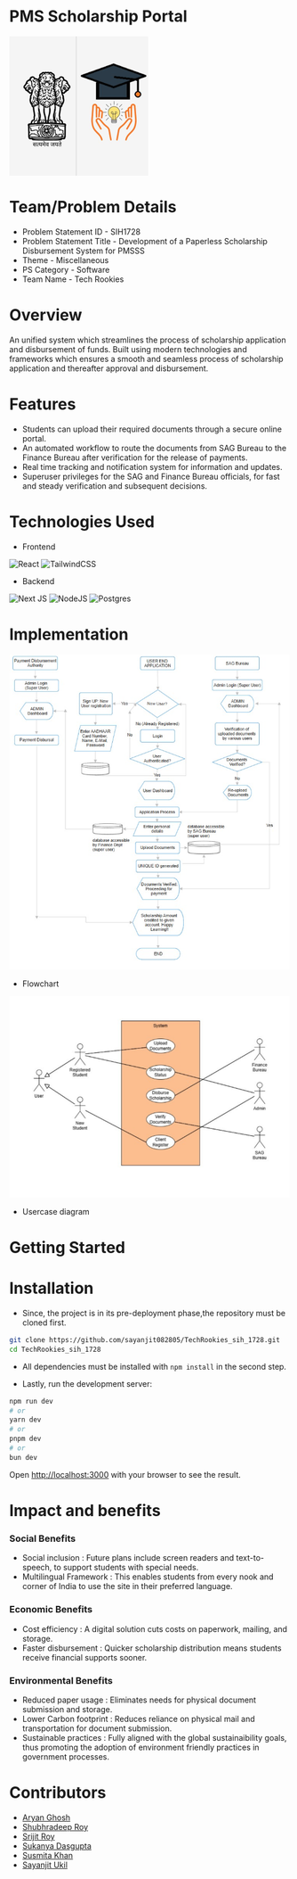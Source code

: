# PMS Scholarship Portal

<img align="center" src="https://raw.githubusercontent.com/sayanjit082805/TechRookies_sih_1728/main/assets/logo.jpeg" height=250px>

# Team/Problem Details 
* Problem Statement ID - SIH1728
* Problem Statement Title - Development of a Paperless Scholarship Disbursement System for PMSSS
* Theme - Miscellaneous
* PS Category - Software
* Team Name - Tech Rookies

# Overview 
An unified system which streamlines the process of scholarship application and disbursement of funds. Built using modern technologies and frameworks which ensures a smooth and seamless process of scholarship application and thereafter approval and disbursement.

# Features
* Students can upload their required documents through a secure online portal.
* An automated workflow to route the documents from SAG Bureau to the Finance Bureau after verification for the release of payments.
* Real time tracking and notification system for information and updates.
* Superuser privileges for the SAG and Finance Bureau officials, for fast and steady verification and subsequent decisions.

# Technologies Used 
* Frontend 

![React](https://img.shields.io/badge/react-374151.svg?style=for-the-badge&logo=react&logoColor=%2361DAFB)
![TailwindCSS](https://img.shields.io/badge/Tailwind-CBD5E1.svg?style=for-the-badge&logo=tailwind-css&logoColor=38bdf8)

* Backend 

![Next JS](https://img.shields.io/badge/Next-black?style=for-the-badge&logo=next.js&logoColor=white)
![NodeJS](https://img.shields.io/badge/node.js-6DA55F?style=for-the-badge&logo=node.js&logoColor=white)
![Postgres](https://img.shields.io/badge/postgres-%23316192.svg?style=for-the-badge&logo=postgresql&logoColor=white)

# Implementation 

![](https://raw.githubusercontent.com/sayanjit082805/TechRookies_sih_1728/main/assets/flowchart.jpeg)

- Flowchart 

![](https://raw.githubusercontent.com/sayanjit082805/TechRookies_sih_1728/main/assets/usercase.jpeg)

- Usercase diagram


# Getting Started

# Installation

- Since, the project is in its pre-deployment phase,the repository must be cloned first.

```bash
git clone https://github.com/sayanjit082805/TechRookies_sih_1728.git
cd TechRookies_sih_1728
```

- All dependencies must be installed with ```npm install``` in the second step.

- Lastly, run the development server:

```bash
npm run dev
# or
yarn dev
# or
pnpm dev
# or
bun dev
```

Open [http://localhost:3000](http://localhost:3000) with your browser to see the result.

# Impact and benefits 

### Social Benefits

- Social inclusion :  Future plans include screen readers and text-to-speech, to support students with special needs.
- Multilingual Framework : This enables students from every nook and corner of India 
to use the site in their preferred language.

### Economic Benefits

- Cost efficiency : A digital solution cuts costs on paperwork, mailing, and storage.
- Faster disbursement : Quicker scholarship distribution means students receive financial supports sooner.

### Environmental Benefits 

- Reduced paper usage : Eliminates needs for physical document submission and storage.
- Lower Carbon footprint : Reduces reliance on physical mail and transportation for document submission. 
- Sustainable practices : Fully aligned with the global sustainaibility goals, thus promoting the adoption of environment friendly practices in government processes.


# Contributors 
* [Aryan Ghosh](https://github.com/Aryan-Ghosh-Code)
* [Shubhradeep Roy](https://github.com/Shubhradee)
* [Srijit Roy](https://github.com/Srijit27)
* [Sukanya Dasgupta](https://github.com/sukanya-dg)
* [Susmita Khan](https://github.com/Susmita-Codes)
* [Sayanjit Ukil](https://github.com/sayanjit082805)